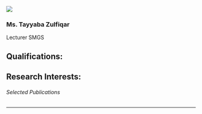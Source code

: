 [![](https://giki.edu.pk/wp-content/uploads/2025/05/women-414x450.png)](https://giki.edu.pk/wp-content/uploads/2025/05/women.png)
### Ms. Tayyaba Zulfiqar
Lecturer SMGS
## Qualifications:
## Research Interests:
###### Selected Publications
* * *

